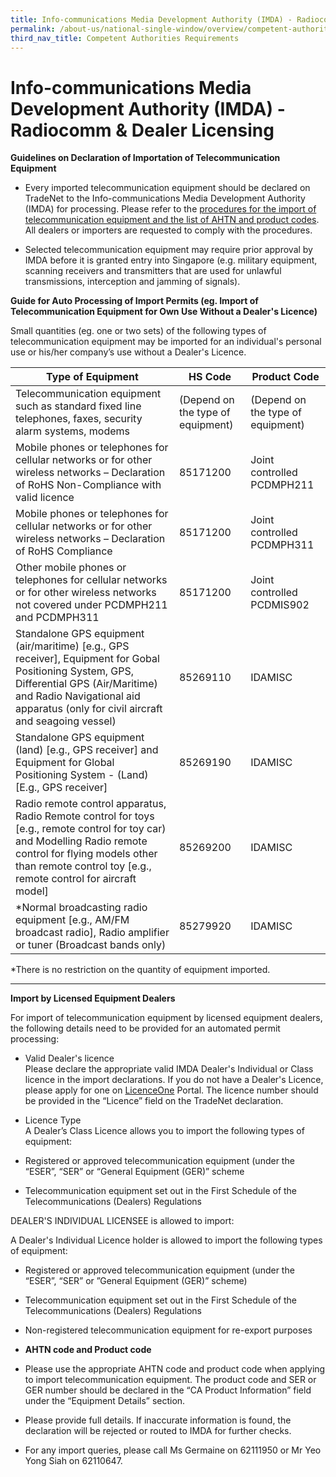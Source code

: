 ```yaml
---
title: Info-communications Media Development Authority (IMDA) - Radiocomm & Dealer Licensing
permalink: /about-us/national-single-window/overview/competent-authorities-requirements/imda-radiocomm-and-dealer-licensing
third_nav_title: Competent Authorities Requirements
---
```



# Info-communications Media Development Authority (IMDA) - Radiocomm & Dealer Licensing

**Guidelines on Declaration of Importation of Telecommunication Equipment**

-   Every imported telecommunication equipment should be declared on TradeNet to the Info-communications Media Development Authority (IMDA) for processing. Please refer to the  [procedures for the import of telecommunication equipment and the list of AHTN and product codes](https://www.imda.gov.sg/regulations-licensing-and-consultations/licensing/licences/licence-for-the-sale-of-telecommunication-equipment/tradenet---list-of--ahtn-codes). All dealers or importers are requested to comply with the procedures.
    
-   Selected telecommunication equipment may require prior approval by IMDA before it is granted entry into Singapore (e.g. military equipment, scanning receivers and transmitters that are used for unlawful transmissions, interception and jamming of signals).
    

**Guide for Auto Processing of Import Permits (eg. Import of Telecommunication Equipment for Own Use Without a Dealer's Licence)**

Small quantities (eg. one or two sets) of the following types of telecommunication equipment may be imported for an individual's personal use or his/her company’s use without a Dealer's Licence.

| Type of Equipment | HS Code |Product Code|
|--|--|--|
| Telecommunication equipment such as standard fixed line telephones, faxes, security alarm systems, modems | (Depend on the type of equipment) |(Depend on the type of equipment)|
| Mobile phones or telephones for cellular networks or for other wireless networks – Declaration of RoHS Non-Compliance with valid licence | 85171200 |Joint controlled <br>PCDMPH211|
| Mobile phones or telephones for cellular networks or for other wireless networks – Declaration of RoHS Compliance | 85171200 |Joint controlled <br>PCDMPH311|
| Other mobile phones or telephones for cellular networks or for other wireless networks not covered under PCDMPH211 and PCDMPH311 | 85171200 |Joint controlled <br>PCDMIS902|
| Standalone GPS equipment (air/maritime) [e.g., GPS receiver], Equipment for Gobal Positioning System, GPS, Differential GPS (Air/Maritime) and Radio Navigational aid apparatus (only for civil aircraft and seagoing vessel) | 85269110 |IDAMISC|
| Standalone GPS equipment (land) [e.g., GPS receiver] and Equipment for Global Positioning System - (Land) [E.g., GPS receiver] | 85269190 |IDAMISC|
| Radio remote control apparatus, Radio Remote control for toys [e.g., remote control for toy car) and Modelling Radio remote control for flying models other than remote control toy [e.g., remote control for aircraft model] | 85269200 |IDAMISC|
| *Normal broadcasting radio equipment [e.g., AM/FM broadcast radio], Radio amplifier or tuner (Broadcast bands only) | 85279920 |IDAMISC|

*There is no restriction on the quantity of equipment imported.

***

**Import by Licensed Equipment Dealers**

For import of telecommunication equipment by licensed equipment dealers, the following details need to be provided for an automated permit processing:

-   Valid Dealer's licence  
    Please declare the appropriate valid IMDA Dealer's Individual or Class licence in the import declarations. If you do not have a Dealer's Licence, please apply for one on  [LicenceOne](https://licence1.business.gov.sg/)  Portal. The licence number should be provided in the “Licence” field on the TradeNet declaration.
-   Licence Type  
    A Dealer’s Class Licence allows you to import the following types of equipment:

-   Registered or approved telecommunication equipment (under the “ESER”, “SER” or “General Equipment (GER)” scheme
-   Telecommunication equipment set out in the First Schedule of the Telecommunications (Dealers) Regulations

DEALER'S INDIVIDUAL LICENSEE is allowed to import:

A Dealer's Individual Licence holder is allowed to import the following types of equipment:

-   Registered or approved telecommunication equipment (under the “ESER”, “SER” or ”General Equipment (GER)” scheme)
-   Telecommunication equipment set out in the First Schedule of the Telecommunications (Dealers) Regulations
-   Non-registered telecommunication equipment for re-export purposes

-   **AHTN code and Product code** 
     
-   Please use the appropriate AHTN code and product code when applying to import telecommunication equipment. The product code and SER or GER number should be declared in the “CA Product Information” field under the “Equipment Details” section.
-   Please provide full details. If inaccurate information is found, the declaration will be rejected or routed to IMDA for further checks.
-   For any import queries, please call Ms Germaine on 62111950 or Mr Yeo Yong Siah on 62110647.







